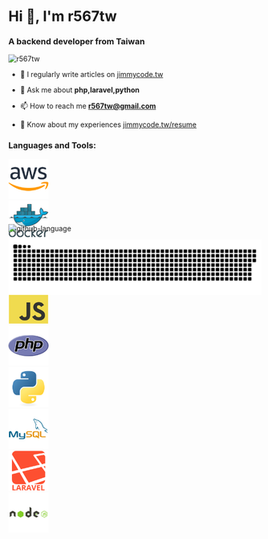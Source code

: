 # Hi 👋, I'm r567tw
### A backend developer from Taiwan

<p align="left"> <img src="https://komarev.com/ghpvc/?username=r567tw&label=Profile%20views&color=0e75b6&style=flat" alt="r567tw" /> </p>

- 📝 I regularly write articles on [jimmycode.tw](jimmycode.tw)

- 💬 Ask me about **php,laravel,python**

- 📫 How to reach me **r567tw@gmail.com**

- 📄 Know about my experiences [jimmycode.tw/resume](jimmycode.tw/resume)

### Languages and Tools:
<div style="width: 80px;
    height: 80px;
    margin-bottom: 50px
">

 ![aws](https://raw.githubusercontent.com/devicons/devicon/master/icons/amazonwebservices/amazonwebservices-original-wordmark.svg)
 ![docker](https://raw.githubusercontent.com/devicons/devicon/master/icons/docker/docker-original-wordmark.svg)
 ![go](https://raw.githubusercontent.com/devicons/devicon/master/icons/go/go-original.svg)
 ![javascript](https://raw.githubusercontent.com/devicons/devicon/master/icons/javascript/javascript-original.svg)
 ![php](https://raw.githubusercontent.com/devicons/devicon/master/icons/php/php-original.svg)
 ![python](https://raw.githubusercontent.com/devicons/devicon/master/icons/python/python-original.svg)
 ![mysql](https://raw.githubusercontent.com/devicons/devicon/master/icons/mysql/mysql-original-wordmark.svg)
 ![laravel](https://raw.githubusercontent.com/devicons/devicon/master/icons/laravel/laravel-plain-wordmark.svg)
 ![nodejs](https://raw.githubusercontent.com/devicons/devicon/master/icons/nodejs/nodejs-original-wordmark.svg)

</div>

![github-language](https://github-readme-stats.vercel.app/api/top-langs?username=r567tw&show_icons=true&layout=compact&hide=css,scss,html&theme=tokyonight)

![snake](https://raw.githubusercontent.com/r567tw/r567tw/snake/github-snake.svg)

<!-- <p>&nbsp;<img align="center" src="https://github-readme-stats.vercel.app/api?username=r567tw&show_icons=true&locale=en" alt="r567tw" /></p> -->
<!-- <p><img align="center" src="https://github-readme-streak-stats.herokuapp.com/?user=r567tw&" alt="r567tw" /></p> -->

<!--
**r567tw/r567tw** is a ✨ _special_ ✨ repository because its `README.md` (this file) appears on your GitHub profile.

Here are some ideas to get you started:

- 🔭 I’m currently working on ...
- 🌱 I’m currently learning ...
- 👯 I’m looking to collaborate on ...
- 🤔 I’m looking for help with ...
- 💬 Ask me about ...
- 📫 How to reach me: ...
- 😄 Pronouns: ...
- ⚡ Fun fact: ...
-->
